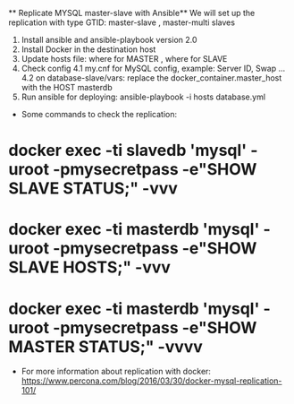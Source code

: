 ** Replicate MYSQL master-slave with Ansible**
We will set up the replication with type GTID: master-slave  , master-multi slaves
1. Install ansible and ansible-playbook version 2.0
2. Install Docker in the destination host
3. Update hosts file: where for MASTER , where for SLAVE
4. Check config 
    4.1 my.cnf for MySQL config, example: Server ID, Swap ...
    4.2 on database-slave/vars: replace the docker_container.master_host with the HOST masterdb
5. Run ansible for deploying: ansible-playbook -i hosts database.yml

* Some commands to check the replication:
# docker exec -ti slavedb 'mysql' -uroot -pmysecretpass -e"SHOW SLAVE STATUS;" -vvv
# docker exec -ti masterdb 'mysql' -uroot -pmysecretpass -e"SHOW SLAVE HOSTS;" -vvv
# docker exec -ti masterdb 'mysql' -uroot -pmysecretpass -e"SHOW MASTER STATUS;" -vvvv

* For more information about replication with docker: https://www.percona.com/blog/2016/03/30/docker-mysql-replication-101/
